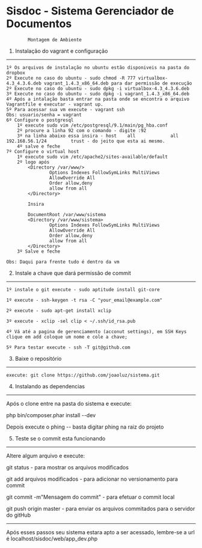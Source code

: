 Sisdoc - Sistema Gerenciador de Documentos
========================

			Montagem de Ambiente

1) Instalação do vagrant e configuração
-----------------------------------

    1º Os arquivos de instalação no ubuntu estão disponiveis na pasta do dropbox
    2º Execute no caso do ubuntu - sudo chmod -R 777 virtualbox-4.3_4.3.6.deb vagrant_1.4.3_x86_64.deb para dar permissão de execução
    2º Execute no caso do ubuntu - sudo dpkg -i virtualbox-4.3_4.3.6.deb
    3º Execute no caso do ubuntu - sudo dpkg -i vagrant_1.4.3_x86_64.deb
    4º Após a intalação basta entrar na pasta onde se encontra o arquivo Vagrantfile e executar - vagrant up.
    5º Para acessar sua vm execute - vagrant ssh
    Obs: usuario/senha = vagrant
    6º Configure o postgresql
        1º execute sudo vim /etc/postgresql/9.1/main/pg_hba.conf
        2º procure a linha 92 com o comando - digite :92
        3º na linha abaixo essa insira - host    all             all             192.168.56.1/24         trust - do jeito que esta ai mesmo.
        4º salve e feche
    7º Configure o virtual host
        1º execute sudo vim /etc/apache2/sites-available/default
        2º logo após
            <Directory /var/www/>
                    Options Indexes FollowSymLinks MultiViews
                    AllowOverride All
                    Order allow,deny
                    allow from all
            </Directory>

            Insira

            DocumentRoot /var/www/sistema
            <Directory /var/www/sistema>
                    Options Indexes FollowSymLinks MultiViews
                    AllowOverride All
                    Order allow,deny
                    allow from all
            </Directory>
        3º Salve e feche

    Obs: Daqui para frente tudo é dentro da vm

2) Instale a chave que dará permissão de commit
----------------------------------
    1º instale o git execute - sudo aptitude install git-core

	1º execute - ssh-keygen -t rsa -C "your_email@example.com"

	2º execute - sudo apt-get install xclip

	3º execute - xclip -sel clip < ~/.ssh/id_rsa.pub

	4º Vá até a pagina de gerenciamento (acconut settings), em SSH Keys clique em add coloque um nome e cole a chave;

	5º Para testar execute - ssh -T git@github.com

3) Baixe o repositório
-------------------------------------

	execute: git clone https://github.com/joaoluz/sistema.git

4) Instalando as dependencias
--------------------------------

Após o clone entre na pasta do sistema e execute:

php bin/composer.phar install --dev

Depois execute o phing -- basta digitar phing na raiz do projeto

5) Teste se o commit esta funcionando
-------------------------------
Altere algum arquivo e execute:

git status - para mostrar os arquivos modificados

git add arquivos modificados - para adicionar no versionamento para commit

git commit -m"Mensagem do commit" - para efetuar o commit local

git push origin master - para enviar os arquivos commitados para o servidor do gitHub

-------------------------------

Após esses passos seu sistema estara apto a ser acessado, lembre-se a url é localhost/sisdoc/web/app_dev.php



